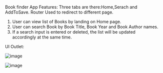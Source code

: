 
Book finder App Features:
Three tabs are there:Home,Serach and AddToSave.
Router Used to redirect to different page.
1. User can view list of Books by landing on Home page.
2. User can search Book by Book Title, Book Year and Book Author names.
3. If a search input is entered or deleted, the list will be updated accordingly at the same time.

UI Outlet:

![image](https://user-images.githubusercontent.com/15225177/180670352-162bd1a9-086f-4136-931a-fe01c7ae3a22.png)

![image](https://user-images.githubusercontent.com/15225177/183774766-ed229ecb-0723-47f3-b203-f7cba198889d.png)

